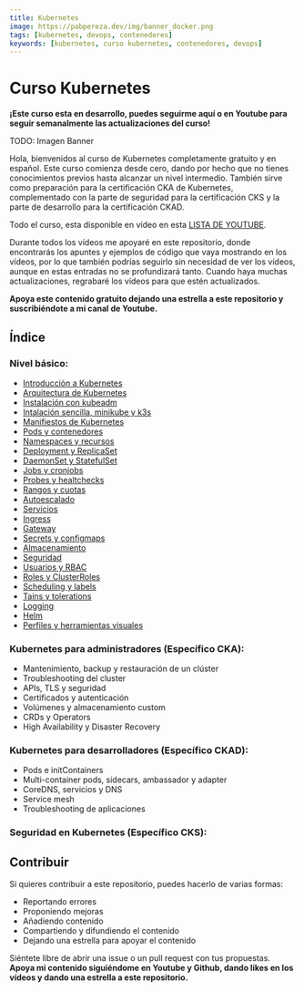 ```yaml
---
title: Kubernetes 
image: https://pabpereza.dev/img/banner_docker.png
tags: [kubernetes, devops, contenedores]
keywords: [kubernetes, curso kubernetes, contenedores, devops]
---
```


# Curso Kubernetes 

**¡Este curso esta en desarrollo, puedes seguirme aquí o en Youtube para seguir semanalmente las actualizaciones del curso!**

TODO: Imagen Banner

Hola, bienvenidos al curso de Kubernetes completamente gratuito y en español. Este curso comienza desde cero, dando por hecho que no tienes conocimientos previos hasta alcanzar un nivel intermedio. También sirve como preparación para la certificación CKA de Kubernetes, complementado con la parte de seguridad para la certificación CKS y la parte de desarrollo para la certificación CKAD.

Todo el curso, esta disponible en vídeo en esta [LISTA DE YOUTUBE](https://www.youtube.com/playlist?list=PLQhxXeq1oc2k9MFcKxqXy5GV4yy7wqSma).

Durante todos los vídeos me apoyaré en este repositorio, donde encontrarás los apuntes y ejemplos de código que vaya mostrando en los vídeos, por lo que también podrías seguirlo sin necesidad de ver los vídeos, aunque en estas entradas no se profundizará tanto. Cuando haya muchas actualizaciones, regrabaré los vídeos para que estén actualizados.

**Apoya este contenido gratuito dejando una estrella a este repositorio y suscribiéndote a mi canal de Youtube.**

## Índice

### Nivel básico:
* [Introducción a Kubernetes](./101.Introduccion.md)
* [Arquitectura de Kubernetes](./102.Arquitectura.md)
* [Instalación con kubeadm](./103.Instalacion.md)
* [Intalación sencilla, minikube y k3s](./103bis.Instalacion.md) 
* [Manifiestos de Kubernetes](./104.Manifiestos.md)
* [Pods y contenedores](./105.Pods.md)
* [Namespaces y recursos](./106.Namespaces.md)
* [Deployment y ReplicaSet](./107.Deployments.md)
* [DaemonSet y StatefulSet](./108.DSySS.md)
* [Jobs y cronjobs](./109.Jobs.md)
* [Probes y healtchecks](./110.Probes_live_readiness.md)
* [Rangos y cuotas](./111.Rangos_quotas.md)
* [Autoescalado](./112.Autoscaling.md)
* [Servicios](./113.Services.md)
* [Ingress](./114.Ingress_controller.md)
* [Gateway](./115.Gateway.md)
* [Secrets y configmaps](./116.Secrets_configmaps.md)
* [Almacenamiento](./117.Almacenamiento.md)
* [Seguridad](./118.Seguridad.md) 
* [Usuarios y RBAC](./119.Usuarios.md)
* [Roles y ClusterRoles](./120.Roles.md)
* [Scheduling y labels](./121.Scheduling_labels.md)
* [Tains y tolerations](./122.Taints_tolerations.md)
* [Logging](./123.Logging.md)
* [Helm](./124.Helm.md)
* [Perfiles y herramientas visuales](./125.Perfiles_software_dashboard.md)

### Kubernetes para administradores (Específico CKA):
* Mantenimiento, backup y restauración de un clúster
* Troubleshooting del cluster
* APIs, TLS y seguridad
* Certificados y autenticación
* Volúmenes y almacenamiento custom
* CRDs y Operators
* High Availability y Disaster Recovery

### Kubernetes para desarrolladores (Específico CKAD):
* Pods e initContainers
* Multi-container pods, sidecars, ambassador y adapter
* CoreDNS, servicios y DNS
* Service mesh
* Troubleshooting de aplicaciones

### Seguridad en Kubernetes (Específico CKS):



## Contribuir
Si quieres contribuir a este repositorio, puedes hacerlo de varias formas:
* Reportando errores
* Proponiendo mejoras
* Añadiendo contenido 
* Compartiendo y difundiendo el contenido
* Dejando una estrella para apoyar el contenido
  
Siéntete libre de abrir una issue o un pull request con tus propuestas. **Apoya mi contenido siguiéndome en Youtube y Github, dando likes en los vídeos y dando una estrella a este repositorio.**
